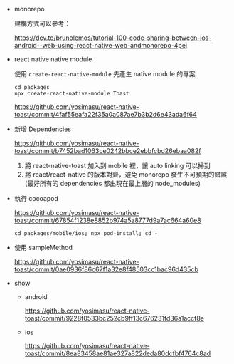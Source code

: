 - monorepo

    建構方式可以參考：

    https://dev.to/brunolemos/tutorial-100-code-sharing-between-ios-android--web-using-react-native-web-andmonorepo-4pej


- react native native module

    使用 `create-react-native-module` 先產生 native module 的專案

    ```
    cd packages
    npx create-react-native-module Toast
    ```

    https://github.com/yosimasu/react-native-toast/commit/4faf55eafa22f35a0a087ae7b3b2d6e43ada6f64

- 新增 Dependencies

    https://github.com/yosimasu/react-native-toast/commit/b7452bad1063ce0242bbce2ebbfcbd26ebaa082f

    1. 將 react-native-toast 加入到 mobile 裡，讓 auto linking 可以掃到
    2. 將 react/react-native 的版本對齊，避免 monorepo 發生不可預期的錯誤(最好所有的 dependencies 都出現在最上層的 node_modules)


- 執行 cocoapod

    https://github.com/yosimasu/react-native-toast/commit/67854f1238e8852b974a5a8777d9a7ac664a60e8

    ```
    cd packages/mobile/ios; npx pod-install; cd -
    ```

- 使用 sampleMethod

    https://github.com/yosimasu/react-native-toast/commit/0ae0936f86c67f1a32e8f48503cc1bac96d435cb

- show
    - android

        https://github.com/yosimasu/react-native-toast/commit/9228f0533bc252cb9ff13c676231fd36a1accf8e

    - ios

        https://github.com/yosimasu/react-native-toast/commit/8ea83458ae81ae327a822deda80dcfbf4764c8ad




